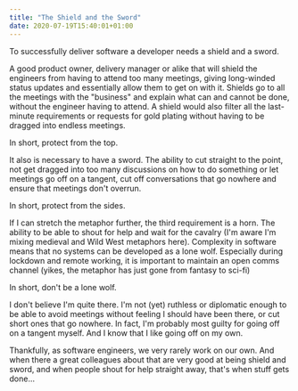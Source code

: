 ```yaml
---
title: "The Shield and the Sword"
date: 2020-07-19T15:40:01+01:00
---
```


To successfully deliver software a developer needs a shield and a sword.

A good product owner, delivery manager or alike that will shield the engineers from having to attend too many meetings,
giving long-winded status updates and essentially allow them to get on with it.  Shields go to all the meetings with
the "business" and explain what can and cannot be done, without the engineer having to attend.  A shield would also
filter all the last-minute requirements or requests for gold plating without having to be dragged into endless meetings.

In short, protect from the top.

It also is necessary to have a sword.  The ability to cut straight to the point, not get dragged into too many discussions
on how to do something or let meetings go off on a tangent, cut off conversations that go nowhere and ensure that meetings
don't overrun.

In short, protect from the sides.

If I can stretch the metaphor further, the third requirement is a horn.  The ability to be able to shout for help and 
wait for the cavalry (I'm aware I'm mixing medieval and Wild West metaphors here).  Complexity in software means that 
no systems can be developed as a lone wolf. Especially during lockdown and remote working, it is important to maintain 
an open comms channel (yikes, the metaphor has just gone from fantasy to sci-fi)

In short, don't be a lone wolf.

I don't believe I'm quite there. I'm not (yet) ruthless or diplomatic enough to be able to avoid
meetings without feeling I should have been there, or cut short ones that go nowhere. In fact, I'm probably most guilty for
going off on a tangent myself. And I know that I like going off on my own.

Thankfully, as software engineers, we very rarely work on our own.  And when there a great colleagues about that are
very good at being shield and sword, and when people shout for help straight away, that's when stuff gets done... 
